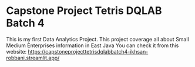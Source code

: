# Capstone Project Tetris DQLAB Batch 4
This is my first Data Analytics Project. This project coverage all about Small Medium Enterprises information in East Java 
You can check it from this website:
https://capstoneprojecttetrisdqlabbatch4-ikhsan-robbani.streamlit.app/
